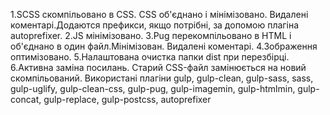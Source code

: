 1.SCSS скомпільовано в CSS. CSS об'єднано і мінімізовано. Видалені коментарі.Додаются префикси, якщо потрібні, за допомою плагіна autoprefixer.
2.JS мінімізовано.
3.Pug перекомпільовано в HTML і об'єднано в один файл.Мінімізован. Видалені коментарі.
4.Зображення оптимізовано.
5.Налаштована очистка папки dist при перезбірці.
6.Активна заміна посилань. Старий CSS-файл замінюється на новий скомпільований.
Використані плагіни
gulp, gulp-clean, gulp-sass, sass, gulp-uglify, gulp-clean-css, gulp-pug, gulp-imagemin, gulp-htmlmin, gulp-concat, gulp-replace, gulp-postcss, autoprefixer
